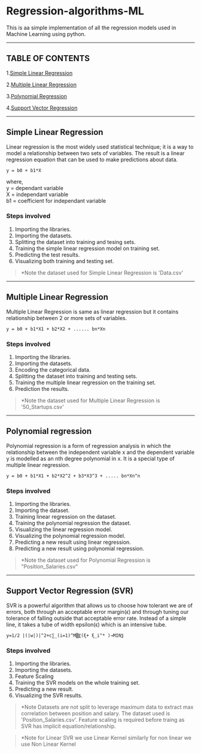 # Regression-algorithms-ML

This is aa simple implementation of all the regression models used in Machine Learning using python.

___

## TABLE OF CONTENTS 

1.[Simple Linear Regression](#simple)  

2.[Multiple Linear Regression](#multiple)  

3.[Polynomial Regression](#polynomial)

4.[Support Vector Regression](#SVR)

___

## Simple Linear Regression <a name='Simple Linear Regression'></a>
Linear regression is the most widely used statistical technique; it is a way to model a relationship between two sets of variables. The result is a linear regression equation that can be used to make predictions about data.

```
y = b0 + b1*X
```

where,   
    y = dependant variable   
    X = independant variable  
    b1 = coefficient for independant variable  



### **Steps involved**
1. Importing the libraries.
2. Importing the datasets.
3. Splitting the dataset into training and tesing sets.
4. Training the simple linear regression model on training set.
5. Predicting the test results.
6. Visualizing both training and testing set.  

> *Note the dataset used for Simple Linear Regression is 'Data.csv'

___


## Multiple Linear Regression <a name='Multiple Linear Regression'></a>
Multiple Linear Regression is same as linear regression but it contains relationship between 2 or more sets of variables. 

```
y = b0 + b1*X1 + b2*X2 + ...... bn*Xn
```
### **Steps involved**
1. Importing the libraries.
2. Importing the datasets.
3. Encoding the categorical data.
4. Splitting the dataset into training and testing sets.
5. Training the multiple linear regression on the training set.
6. Prediction the results. 

> *Note the dataset used for Multiple Linear Regression is '50_Startups.csv'

___

## Polynomial regression
Polynomial regression is a form of regression analysis in which the relationship between the independent variable x and the dependent variable y is modelled as an nth degree polynomial in x. It is a special type of multiple linear regression.

```
y = b0 + b1*X1 + b2*X2^2 + b3*X3^3 + ..... bn*Xn^n
```
### **Steps involved**
1. Importing the libraries.
2. Importing the dataset.
3. Training linear regression on the dataset.
4. Training the polynomial regression the dataset.
5. Visualizing the linear regression model.
6. Visualizing the polynomial regression model. 
7. Predicting a new result using linear regression.
8. Predicting a new result using polynomial regression. 

> *Note the dataset used for Polynomial Regression is "Position_Salaries.csv"

___

## Support Vector Regression (SVR)  <a name='Support Vector Regression'></a>
SVR is a powerful algorithm that allows us to choose how tolerant we are of errors, both through an acceptable error margin(ϵ) and through tuning our tolerance of falling outside that acceptable error rate. Instead of a simple line, it takes a tube of width epsilon(ϵ) which is an intensive tube.

```
y=1/2 |(|w|)|^2+c∑_(i=1)^M▒〖(ξ+ ξ_i^* )→MIN〗
```   
### **Steps involved**
1. Importing the libraries.
2. Importing the datasets.
3. Feature Scaling
4. Training the SVR models on the whole training set.
5. Predicting a new result.
6. Visualizing the SVR results.

> *Note Datasets are not split to leverage maximum data to extract max correlation between position and salary. The dataset used is 'Position_Salaries.csv'. Feature scaling is required before traing as SVR has implicit equation/relationship.   

> *Note for Linear SVR we use Linear Kernel similarly for non linear we use Non Linear Kernel 


